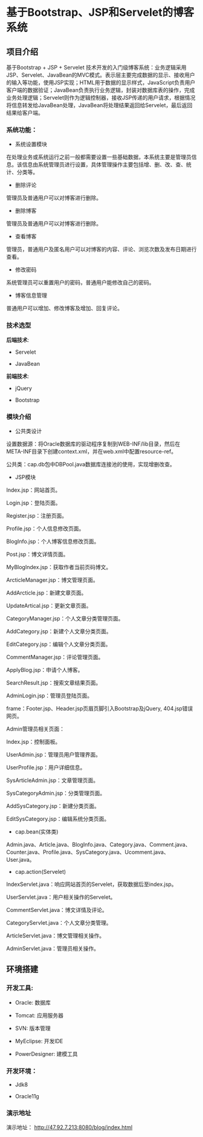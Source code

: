 # 基于Bootstrap、JSP和Servelet的博客系统
## 项目介绍
基于Bootstrap + JSP + Servelet 技术开发的入门级博客系统：业务逻辑采用JSP、Servelet、JavaBean的MVC模式。表示层主要完成数据的显示、接收用户的输入等功能，使用JSP实现；HTML用于数据的显示样式，JavaScript负责用户客户端的数据验证；JavaBean负责执行业务逻辑，封装对数据库表的操作，完成业务处理逻辑；Servelet则作为逻辑控制器，接收JSP传递的用户请求，根据情况将信息转发给JavaBean处理，JavaBean将处理结果返回给Servelet，最后返回结果给客户端。
### 系统功能：
* 系统设置模块

在处理业务或系统运行之前一般都需要设置一些基础数据，本系统主要是管理员信息。该信息由系统管理员进行设置，具体管理操作主要包括增、删、改、查、统计、分类等。

* 删除评论

管理员及普通用户可以对博客进行删除。

* 删除博客

管理员及普通用户可以对博客进行删除。

* 查看博客

管理员，普通用户及匿名用户可以对博客的内容、评论、浏览次数及发布日期进行查看。

* 修改密码

系统管理员可以重置用户的密码，普通用户能修改自己的密码。

* 	博客信息管理

普通用户可以增加、修改博客及增加、回复评论。

### 技术选型

**后端技术**:

* Servelet

* JavaBean

**前端技术**:

* jQuery

* Bootstrap
### 模块介绍

* 公共类设计

设置数据源：将Oracle数据库的驱动程序复制到WEB-INF/lib目录，然后在META-INF目录下创建context.xml，并在web.xml中配置resource-ref。

公共类：cap.db包中DBPool.java数据库连接池的使用，实现增删改查。

* JSP模块

Index.jsp：网站首页。

Login.jsp：登陆页面。

Register.jsp：注册页面。

Profile.jsp：个人信息修改页面。

BlogInfo.jsp：个人博客信息修改页面。

Post.jsp：博文详情页面。

MyBlogIndex.jsp：获取作者当前页码博文。

ArcticleManager.jsp：博文管理页面。

AddArcticle.jsp：新建文章页面。

UpdateArtical.jsp：更新文章页面。

CategoryManager.jsp：个人文章分类管理页面。

AddCategory.jsp：新建个人文章分类页面。

EditCategory.jsp：编辑个人文章分类页面。

CommentManager.jsp：评论管理页面。

ApplyBlog.jsp：申请个人博客。

SearchResult.jsp：搜索文章结果页面。

AdminLogin.jsp：管理员登陆页面。

frame：Footer.jsp、Header.jsp页眉页脚引入Bootstrap及jQuery, 404.jsp错误网页。

Admin管理员相关页面： 

Index.jsp：控制面板。

UserAdmin.jsp：管理员用户管理界面。

UserProfile.jsp：用户详细信息。

SysArticleAdmin.jsp：文章管理页面。

SysCategoryAdmin.jsp：分类管理页面。

AddSysCategory.jsp：新建分类页面。

EditSysCategory.jsp：编辑系统分类页面。

* cap.bean(实体类)

Admin.java、Article.java、BlogInfo.java、Category.java、Comment.java、Counter.java、Profile.java、SysCategory.java、Ucomment.java、User.java。

* cap.action(Servelet)

IndexServlet.java：响应网站首页的Servelet，获取数据后至index.jsp。

UserServlet.java：用户相关操作的Servelet。

CommentServlet.java：博文详情及评论。

CategoryServlet.java：个人文章分类管理。

ArticleServlet.java：博文管理相关操作。

AdminServlet.java：管理员相关操作。

## 环境搭建

### 开发工具:

* Oracle: 数据库

* Tomcat: 应用服务器

* SVN: 版本管理

* MyEclipse: 开发IDE

* PowerDesigner: 建模工具

### 开发环境：

* Jdk8

* Oracle11g

### 演示地址

演示地址： http://47.92.7.213:8080/blog/index.html

